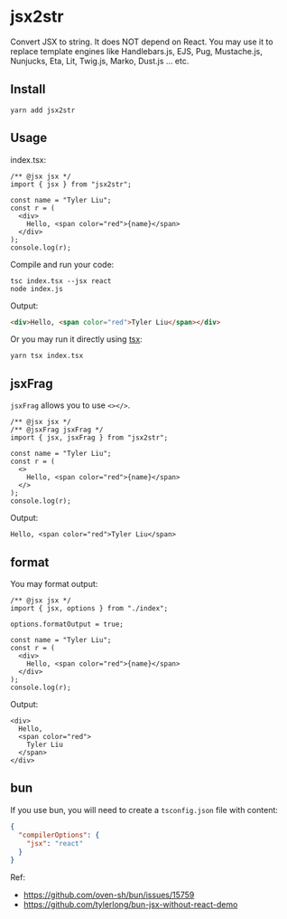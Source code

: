 # jsx2str

Convert JSX to string. It does NOT depend on React.
You may use it to replace template engines like Handlebars.js, EJS, Pug, Mustache.js, Nunjucks, Eta, Lit, Twig.js, Marko, Dust.js ... etc.

## Install

```
yarn add jsx2str
```

## Usage

index.tsx:

```tsx
/** @jsx jsx */
import { jsx } from "jsx2str";

const name = "Tyler Liu";
const r = (
  <div>
    Hello, <span color="red">{name}</span>
  </div>
);
console.log(r);
```

Compile and run your code:

```
tsc index.tsx --jsx react
node index.js
```

Output:

```html
<div>Hello, <span color="red">Tyler Liu</span></div>
```

Or you may run it directly using [tsx](https://www.npmjs.com/package/tsx):

```
yarn tsx index.tsx
```

## jsxFrag

`jsxFrag` allows you to use `<></>`.

```tsx
/** @jsx jsx */
/** @jsxFrag jsxFrag */
import { jsx, jsxFrag } from "jsx2str";

const name = "Tyler Liu";
const r = (
  <>
    Hello, <span color="red">{name}</span>
  </>
);
console.log(r);
```

Output:

```
Hello, <span color="red">Tyler Liu</span>
```

## format

You may format output:

```tsx
/** @jsx jsx */
import { jsx, options } from "./index";

options.formatOutput = true;

const name = "Tyler Liu";
const r = (
  <div>
    Hello, <span color="red">{name}</span>
  </div>
);
console.log(r);
```

Output:

```
<div>
  Hello,
  <span color="red">
    Tyler Liu
  </span>
</div>
```

## bun

If you use bun, you will need to create a `tsconfig.json` file with content:

```json
{
  "compilerOptions": {
    "jsx": "react"
  }
}
```

Ref:

- https://github.com/oven-sh/bun/issues/15759
- https://github.com/tylerlong/bun-jsx-without-react-demo
